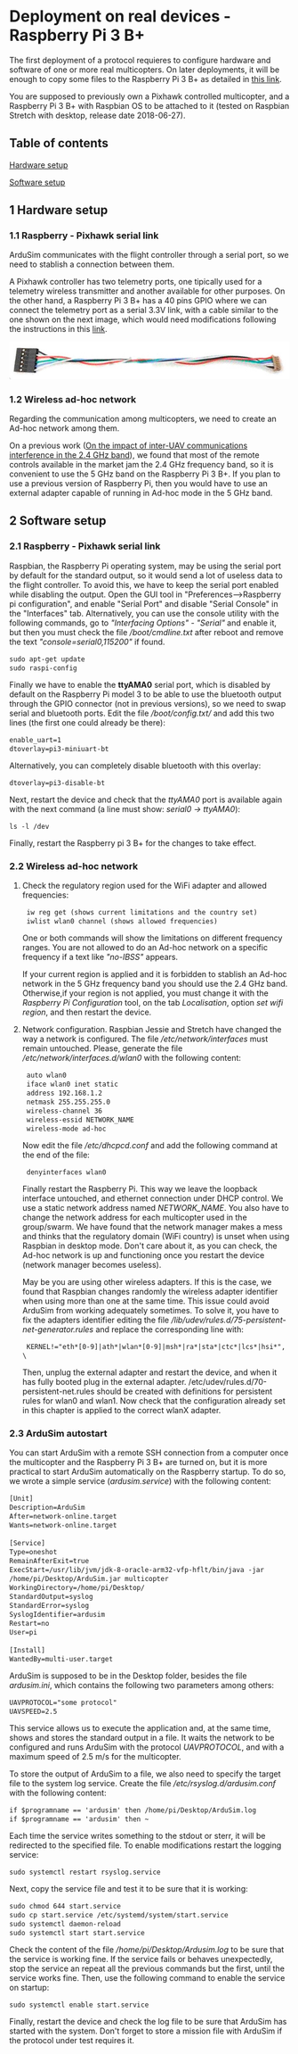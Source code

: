 # Deployment on real devices - Raspberry Pi 3 B+

The first deployment of a protocol requieres to configure hardware and software of one or more real multicopters. On later deployments, it will be enough to copy some files to the Raspberry Pi 3 B+ as detailed in [this link](setup.md).

You are supposed to previously own a Pixhawk controlled multicopter, and a Raspberry Pi 3 B+ with Raspbian OS to be attached to it (tested on Raspbian Stretch with desktop, release date 2018-06-27).

## Table of contents

[Hardware setup](#markdown-header-1-hardware-setup)

[Software setup](#markdown-header-2-software-setup)

## 1 Hardware setup

### 1.1 Raspberry - Pixhawk serial link

ArduSim communicates with the flight controller through a serial port, so we need to stablish a connection between them.

A Pixhawk controller has two telemetry ports, one tipically used for a telemetry wireless transmitter and another available for other purposes. On the other hand, a Raspberry Pi 3 B+ has a 40 pins GPIO where we can connect the telemetry port as a serial 3.3V link, with a cable similar to the one shown on the next image, which would need modifications following the instructions in this [link](http://ardupilot.org/dev/docs/raspberry-pi-via-mavlink.html).

![cable](DF13cable.jpg)

### 1.2 Wireless ad-hoc network

Regarding the communication among multicopters, we need to create an Ad-hoc network among them.

On a previous work ([On the impact of inter-UAV communications interference in the 2.4 GHz band](http://ieeexplore.ieee.org/document/7986413/)), we found that most of the remote controls available in the market jam the 2.4 GHz frequency band, so it is convenient to use the 5 GHz band on the Raspberry Pi 3 B+. If you plan to use a previous version of Raspberry Pi, then you would have to use an external adapter capable of running in Ad-hoc mode in the 5 GHz band.

## 2 Software setup

### 2.1 Raspberry - Pixhawk serial link

Raspbian, the Raspberry Pi operating system, may be using the serial port by default for the standard output, so it would send a lot of useless data to the flight controller. To avoid this, we have to keep the serial port enabled while disabling the output. Open the GUI tool in "Preferences-->Raspberry pi configuration", and enable "Serial Port" and disable "Serial Console" in the "Interfaces" tab. Alternatively, you can use the console utility with the following commands, go to *"Interfacing Options" - "Serial"* and enable it, but then you must check the file */boot/cmdline.txt* after reboot and remove the text *"console=serial0,115200"* if found.

    sudo apt-get update
    sudo raspi-config

Finally we have to enable the **ttyAMA0** serial port, which is disabled by default on the Raspberry Pi model 3 to be able to use the bluetooth output through the GPIO connector (not in previous versions), so we need to swap serial and bluetooth ports. Edit the file */boot/config.txt/* and add this two lines (the first one could already be there):

    enable_uart=1
    dtoverlay=pi3-miniuart-bt

Alternatively, you can completely disable bluetooth with this overlay:

    dtoverlay=pi3-disable-bt

Next, restart the device and check that the *ttyAMA0* port is available again with the next command (a line must show: *serial0 -> ttyAMA0*):

    ls -l /dev

Finally, restart the Raspberry pi 3 B+ for the changes to take effect.

### 2.2 Wireless ad-hoc network

1. Check the regulatory region used for the WiFi adapter and allowed frequencies:

        iw reg get (shows current limitations and the country set)
        iwlist wlan0 channel (shows allowed frequencies)

    One or both commands will show the limitations on different frequency ranges. You are not allowed to do an Ad-hoc network on a specific frequency if a text like *"no-IBSS"* appears.
    
    If your current region is applied and it is forbidden to stablish an Ad-hoc network in the 5 GHz frequency band you should use the 2.4 GHz band. Otherwise,if your region is not applied, you must change it with the *Raspberry Pi Configuration*  tool, on the tab *Localisation*, option *set wifi region*, and then restart the device.

2. Network configuration. Raspbian Jessie and Stretch have changed the way a network is configured. The file */etc/network/interfaces* must remain untouched. Please, generate the file */etc/network/interfaces.d/wlan0* with the following content:

        auto wlan0
        iface wlan0 inet static
        address 192.168.1.2
        netmask 255.255.255.0
        wireless-channel 36
        wireless-essid NETWORK_NAME
        wireless-mode ad-hoc

    Now edit the file */etc/dhcpcd.conf* and add the following command at the end of the file:
    
        denyinterfaces wlan0

    Finally restart the Raspberry Pi. This way we leave the loopback interface untouched, and ethernet connection under DHCP control. We use a static network address named *NETWORK_NAME*. You also have to change the network address for each multicopter used in the group/swarm. We have found that the network manager makes a mess and thinks that the regulatory domain (WiFi country) is unset when using Raspbian in desktop mode. Don't care about it, as you can check, the Ad-hoc network is up and functioning once you restart the device (network manager becomes useless).

    May be you are using other wireless adapters. If this is the case, we found that Raspbian changes randomly the wireless adapter identifier when using more than one at the same time. This issue could avoid ArduSim from working adequately sometimes. To solve it, you have to fix the adapters identifier editing the file */lib/udev/rules.d/75-persistent-net-generator.rules* and replace the corresponding line with:

        KERNEL!="eth*[0-9]|ath*|wlan*[0-9]|msh*|ra*|sta*|ctc*|lcs*|hsi*", \

    Then, unplug the external adapter and restart the device, and when it has fully booted plug in the  external adapter. /etc/udev/rules.d/70-persistent-net.rules should be created with definitions for persistent rules for wlan0 and wlan1. Now check that the configuration already set in this chapter is applied to the correct wlanX adapter.

### 2.3 ArduSim autostart

You can start ArduSim with a remote SSH connection from a computer once the multicopter and the Raspberry Pi 3 B+ are turned on, but it is more practical to start ArduSim automatically on the Raspberry startup. To do so, we wrote a simple service (*ardusim.service*) with the following content:

    [Unit]
    Description=ArduSim
    After=network-online.target
    Wants=network-online.target
    
    [Service]
    Type=oneshot
    RemainAfterExit=true
    ExecStart=/usr/lib/jvm/jdk-8-oracle-arm32-vfp-hflt/bin/java -jar /home/pi/Desktop/ArduSim.jar multicopter
    WorkingDirectory=/home/pi/Desktop/
    StandardOutput=syslog
    StandardError=syslog
    SyslogIdentifier=ardusim
    Restart=no
    User=pi
    
    [Install]
    WantedBy=multi-user.target

ArduSim is supposed to be in the Desktop folder, besides the file *ardusim.ini*, which contains the following two parameters among others:

    UAVPROTOCOL="some protocol"
    UAVSPEED=2.5

This service allows us to execute the application and, at the same time, shows and stores the standard output in a file. It waits the network to be configured and runs ArduSim with the protocol *UAVPROTOCOL*, and with a maximum speed of 2.5 m/s for the multicopter.

To store the output of ArduSim to a file, we also need to specify the target file to the system log service. Create the file */etc/rsyslog.d/ardusim.conf* with the following content:

    if $programname == 'ardusim' then /home/pi/Desktop/ArduSim.log
    if $programname == 'ardusim' then ~

Each time the service writes something to the stdout or sterr, it will be redirected to the specified file. To enable modifications restart the logging service:

    sudo systemctl restart rsyslog.service

Next, copy the service file and test it to be sure that it is working:

    sudo chmod 644 start.service
    sudo cp start.service /etc/systemd/system/start.service
    sudo systemctl daemon-reload
    sudo systemctl start start.service

Check the content of the file */home/pi/Desktop/Ardusim.log* to be sure that the service is working fine. If the service fails or behaves unexpectedly, stop the service an repeat all the previous commands but the first, until the service works fine. Then, use the following command to enable the service on startup:

    sudo systemctl enable start.service

Finally, restart the device and check the log file to be sure that ArduSim has started with the system. Don't forget to store a mission file with ArduSim if the protocol under test requires it.
